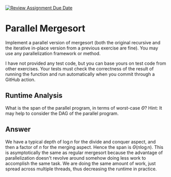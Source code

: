 [![Review Assignment Due Date](https://classroom.github.com/assets/deadline-readme-button-24ddc0f5d75046c5622901739e7c5dd533143b0c8e959d652212380cedb1ea36.svg)](https://classroom.github.com/a/Dt3ukIt2)
# Parallel Mergesort

Implement a parallel version of mergesort (both the original recursive and the
iterative in-place version from a previous exercise are fine). You may use any
parallelization framework or method.

I have not provided any test code, but you can base yours on test code from
other exercises. Your tests must check the correctness of the result of running
the function and run automatically when you commit through a GitHub action.

## Runtime Analysis

What is the span of the parallel program, in terms of worst-case $\Theta$? Hint:
It may help to consider the DAG of the parallel program.

## Answer
We have a typical depth of $\log n$ for the divide and conquer aspect, and then a factor of $n$ for the merging aspect. Hence the span is $\Theta(n\log n)$. This is asymptotically the same as regular mergesort because the advantage of parallelization doesn't revolve around somehow doing less work to accomplish the same task. We are doing the same amount of work, just spread across multiple threads, thus decreasing the runtime in practice. 
